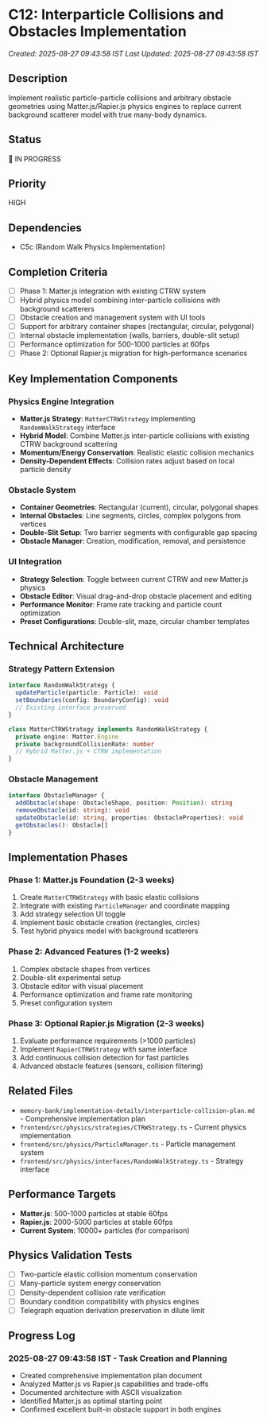 # C12: Interparticle Collisions and Obstacles Implementation

*Created: 2025-08-27 09:43:58 IST*
*Last Updated: 2025-08-27 09:43:58 IST*

## Description
Implement realistic particle-particle collisions and arbitrary obstacle geometries using Matter.js/Rapier.js physics engines to replace current background scatterer model with true many-body dynamics.

## Status
🔄 IN PROGRESS

## Priority
HIGH

## Dependencies
- C5c (Random Walk Physics Implementation)

## Completion Criteria
- [ ] Phase 1: Matter.js integration with existing CTRW system
- [ ] Hybrid physics model combining inter-particle collisions with background scatterers
- [ ] Obstacle creation and management system with UI tools
- [ ] Support for arbitrary container shapes (rectangular, circular, polygonal)
- [ ] Internal obstacle implementation (walls, barriers, double-slit setup)
- [ ] Performance optimization for 500-1000 particles at 60fps
- [ ] Phase 2: Optional Rapier.js migration for high-performance scenarios

## Key Implementation Components

### Physics Engine Integration
- **Matter.js Strategy**: `MatterCTRWStrategy` implementing `RandomWalkStrategy` interface
- **Hybrid Model**: Combine Matter.js inter-particle collisions with existing CTRW background scattering
- **Momentum/Energy Conservation**: Realistic elastic collision mechanics
- **Density-Dependent Effects**: Collision rates adjust based on local particle density

### Obstacle System
- **Container Geometries**: Rectangular (current), circular, polygonal shapes
- **Internal Obstacles**: Line segments, circles, complex polygons from vertices
- **Double-Slit Setup**: Two barrier segments with configurable gap spacing
- **Obstacle Manager**: Creation, modification, removal, and persistence

### UI Integration
- **Strategy Selection**: Toggle between current CTRW and new Matter.js physics
- **Obstacle Editor**: Visual drag-and-drop obstacle placement and editing
- **Performance Monitor**: Frame rate tracking and particle count optimization
- **Preset Configurations**: Double-slit, maze, circular chamber templates

## Technical Architecture

### Strategy Pattern Extension
```typescript
interface RandomWalkStrategy {
  updateParticle(particle: Particle): void
  setBoundaries(config: BoundaryConfig): void
  // Existing interface preserved
}

class MatterCTRWStrategy implements RandomWalkStrategy {
  private engine: Matter.Engine
  private backgroundCollisionRate: number
  // Hybrid Matter.js + CTRW implementation
}
```

### Obstacle Management
```typescript
interface ObstacleManager {
  addObstacle(shape: ObstacleShape, position: Position): string
  removeObstacle(id: string): void
  updateObstacle(id: string, properties: ObstacleProperties): void
  getObstacles(): Obstacle[]
}
```

## Implementation Phases

### Phase 1: Matter.js Foundation (2-3 weeks)
1. Create `MatterCTRWStrategy` with basic elastic collisions
2. Integrate with existing `ParticleManager` and coordinate mapping
3. Add strategy selection UI toggle
4. Implement basic obstacle creation (rectangles, circles)
5. Test hybrid physics model with background scatterers

### Phase 2: Advanced Features (1-2 weeks)
1. Complex obstacle shapes from vertices
2. Double-slit experimental setup
3. Obstacle editor with visual placement
4. Performance optimization and frame rate monitoring
5. Preset configuration system

### Phase 3: Optional Rapier.js Migration (2-3 weeks)
1. Evaluate performance requirements (>1000 particles)
2. Implement `RapierCTRWStrategy` with same interface
3. Add continuous collision detection for fast particles
4. Advanced obstacle features (sensors, collision filtering)

## Related Files
- `memory-bank/implementation-details/interparticle-collision-plan.md` - Comprehensive implementation plan
- `frontend/src/physics/strategies/CTRWStrategy.ts` - Current physics implementation
- `frontend/src/physics/ParticleManager.ts` - Particle management system
- `frontend/src/physics/interfaces/RandomWalkStrategy.ts` - Strategy interface

## Performance Targets
- **Matter.js**: 500-1000 particles at stable 60fps
- **Rapier.js**: 2000-5000 particles at stable 60fps
- **Current System**: 10000+ particles (for comparison)

## Physics Validation Tests
- [ ] Two-particle elastic collision momentum conservation
- [ ] Many-particle system energy conservation
- [ ] Density-dependent collision rate verification
- [ ] Boundary condition compatibility with physics engines
- [ ] Telegraph equation derivation preservation in dilute limit

## Progress Log

### 2025-08-27 09:43:58 IST - Task Creation and Planning
- Created comprehensive implementation plan document
- Analyzed Matter.js vs Rapier.js capabilities and trade-offs
- Documented architecture with ASCII visualization
- Identified Matter.js as optimal starting point
- Confirmed excellent built-in obstacle support in both engines
